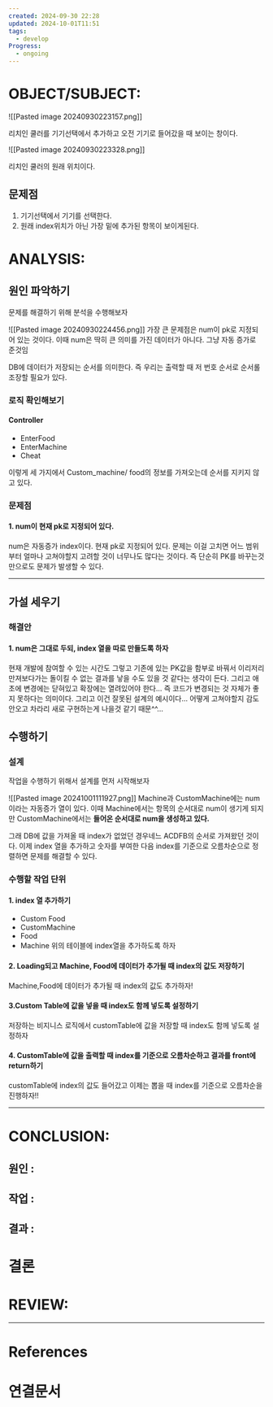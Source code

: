 ```yaml
---
created: 2024-09-30 22:28
updated: 2024-10-01T11:51
tags:
  - develop
Progress:
  - ongoing
---
```

# OBJECT/SUBJECT:
![[Pasted image 20240930223157.png]]

리치인 쿨러를 기기선택에서 추가하고 오전 기기로 들어갔을 때 보이는 창이다.

![[Pasted image 20240930223328.png]]

리치인 쿨러의 원래 위치이다.  

## 문제점
1. 기기선택에서 기기를 선택한다.
2. 원래 index위치가 아닌 가장 밑에 추가된 항목이 보이게된다.

# ANALYSIS:

## 원인 파악하기

문제를 해결하기 위해 분석을 수행해보자

![[Pasted image 20240930224456.png]]
가장 큰 문제점은 num이 pk로 지정되어 있는 것이다.
이때 num은 딱히 큰 의미를 가진 데이터가 아니다. 그냥 자동 증가로 준것임

DB에 데이터가 저장되는 순서를 의미한다. 
즉 우리는 출력할 때 저 번호 순서로 순서롤 조장할 필요가 있다. 

### 로직 확인해보기
#### Controller
- EnterFood
- EnterMachine
- Cheat

이렇게 세 가지에서 Custom_machine/ food의 정보를 가져오는데 순서를 지키지 않고 있다. 
### 문제점
#### 1. num이 현재 pk로 지정되어 있다.
num은 자동증가 index이다. 현재 pk로 지정되어 있다. 
문제는 이걸 고치면 어느 범위부터 얼마나 고쳐야할지 고려할 것이 너무나도 많다는 것이다. 즉 단순히 PK를 바꾸는것 만으로도 문제가 발생할 수 있다.


---

## 가설 세우기

### 해결안
#### 1. num은 그대로 두되, index 열을 따로 만들도록 하자
현재 개발에 참여할 수 있는 시간도 그렇고 기존에 있는 PK값을 함부로 바꿔서 이리저리 만져보다가는 돌이킬 수 없는 결과를 낳을 수도 있을 것 같다는 생각이 든다.
그리고 애초에 변경에는 닫혀있고 확장에는 열려있어야 한다... 즉 코드가 변경되는 것 자체가 좋지 못하다는 의미이다. 
그리고 이건 잘못된 설계의 예시이다... 어떻게 고쳐야할지 감도 안오고 차라리 새로 구현하는게 나을것 같기 때문^^...
## 수행하기

### 설계
작업을 수행하기 위해서 설계를 먼저 시작해보자

![[Pasted image 20241001111927.png]]
Machine과 CustomMachine에는 num이라는 자동증가 열이 있다.
이때 Machine에서는 항목의 순서대로 num이 생기게 되지만 CustomMachine에서는 **들어온 순서대로  num을 생성하고 있다.**

그래 DB에 값을 가져올 때 index가 없었던 경우네느 ACDFB의 순서로 가져왔던 것이다.
이제 index 열을 추가하고 숫자를 부여한 다음 index를 기준으로 오름차순으로 정렬하면 문제를 해결할 수 있다.
### 수행할 작업 단위
#### 1. index 열 추가하기
- Custom Food
- CustomMachine
- Food
- Machine
위의 테이블에 index열을 추가하도록 하자

#### 2. Loading되고 Machine, Food에 데이터가 추가될 때 index의 값도 저장하기
Machine,Food에 데이터가 추가될 때 index의 값도 추가하자!

#### 3.Custom Table에 값을 넣을 때 index도 함께 넣도록 설정하기
저장하는 비지니스 로직에서 customTable에 값을 저장할 때 index도 함께 넣도록 설정하자

#### 4. CustomTable에 값을 출력할 때 index를 기준으로 오름차순하고 결과를 front에 return하기
customTable에 index의 값도 들어갔고 이제는 뽑을 때 index를 기준으로 오름차순을 진행하자!!

---









# CONCLUSION:

## 원인 :

## 작업 :

## 결과 :

# 결론

# REVIEW:


---
# References

# 연결문서
